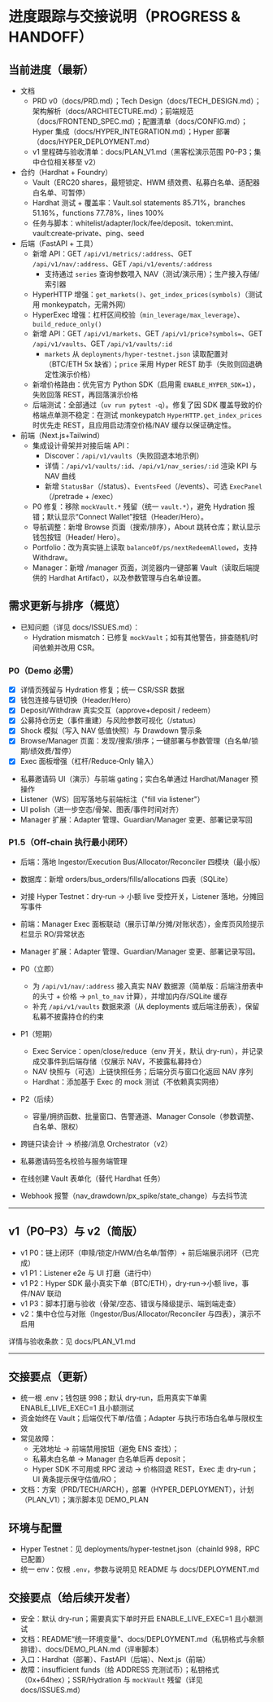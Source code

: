 # 进度跟踪与交接说明（PROGRESS & HANDOFF）

## 当前进度（最新）

- 文档
  - PRD v0（docs/PRD.md）；Tech Design（docs/TECH_DESIGN.md）；架构解析（docs/ARCHITECTURE.md）；前端规范（docs/FRONTEND_SPEC.md）；配置清单（docs/CONFIG.md）；Hyper 集成（docs/HYPER_INTEGRATION.md）；Hyper 部署（docs/HYPER_DEPLOYMENT.md）
  - v1 里程碑与验收清单：docs/PLAN_V1.md（黑客松演示范围 P0–P3；集中仓位相关移至 v2）
- 合约（Hardhat + Foundry）
  - Vault（ERC20 shares，最短锁定、HWM 绩效费、私募白名单、适配器白名单、可暂停）
  - Hardhat 测试 + 覆盖率：Vault.sol statements 85.71%，branches 51.16%，functions 77.78%，lines 100%
  - 任务与脚本：whitelist/adapter/lock/fee/deposit、token:mint、vault:create-private、ping、seed
- 后端（FastAPI + 工具）
  - 新增 API：GET `/api/v1/metrics/:address`、GET `/api/v1/nav/:address`、GET `/api/v1/events/:address`
    - 支持通过 `series` 查询参数喂入 NAV（测试/演示用）；生产接入存储/索引器
  - HyperHTTP 增强：`get_markets()`、`get_index_prices(symbols)`（测试用 monkeypatch，无需外网）
  - HyperExec 增强：杠杆区间校验（`min_leverage/max_leverage`）、`build_reduce_only()`
  - 新增 API：GET `/api/v1/markets`、GET `/api/v1/price?symbols=`、GET `/api/v1/vaults`、GET `/api/v1/vaults/:id`
    - `markets` 从 `deployments/hyper-testnet.json` 读取配置对（BTC/ETH 5x 缺省）；`price` 采用 Hyper REST 助手（失败则回退确定性演示价格）
  - 新增价格路由：优先官方 Python SDK（启用需 `ENABLE_HYPER_SDK=1`），失败回落 REST，再回落演示价格
  - 后端测试：全部通过（`uv run pytest -q`）。修复了因 SDK 覆盖导致的价格端点单测不稳定：在测试 monkeypatch `HyperHTTP.get_index_prices` 时优先走 REST，且应用启动清空价格/NAV 缓存以保证确定性。
- 前端（Next.js+Tailwind）
  - 集成设计骨架并对接后端 API：
    - Discover：`/api/v1/vaults`（失败回退本地示例）
    - 详情：`/api/v1/vaults/:id`、`/api/v1/nav_series/:id` 渲染 KPI 与 NAV 曲线
    - 新增 `StatusBar`（/status）、`EventsFeed`（/events）、可选 `ExecPanel`（/pretrade + /exec）
  - P0 修复：移除 `mockVault.*` 残留（统一 `vault.*`），避免 Hydration 报错；默认显示“Connect Wallet”按钮（Header/Hero）。
  - 导航调整：新增 Browse 页面（搜索/排序），About 跳转仓库；默认显示钱包按钮（Header/ Hero）。
  - Portfolio：改为真实链上读取 `balanceOf/ps/nextRedeemAllowed`，支持 Withdraw。
  - Manager：新增 /manager 页面，浏览器内一键部署 Vault（读取后端提供的 Hardhat Artifact），以及参数管理与白名单设置。

## 需求更新与排序（概览）

- 已知问题（详见 docs/ISSUES.md）：
  - Hydration mismatch：已修复 `mockVault`；如有其他警告，排查随机/时间依赖并改用 CSR。

### P0（Demo 必需）
- [x] 详情页残留与 Hydration 修复；统一 CSR/SSR 数据
- [x] 钱包连接与链切换（Header/Hero）
- [x] Deposit/Withdraw 真实交互（approve+deposit / redeem）
- [x] 公募持仓历史（事件重建）与风险参数可视化（/status）
- [x] Shock 模拟（写入 NAV 低值快照）与 Drawdown 警示条
- [x] Browse/Manager 页面：发现/搜索/排序；一键部署与参数管理（白名单/锁期/绩效费/暂停）
- [x] Exec 面板增强（杠杆/Reduce‑Only 输入）

- 私募邀请码 UI（演示）与前端 gating；实白名单通过 Hardhat/Manager 预操作
- Listener（WS）回写落地与前端标注（"fill via listener"）
- UI polish（进一步空态/骨架、图表/事件时间对齐）
- Manager 扩展：Adapter 管理、Guardian/Manager 变更、部署记录写回

### P1.5（Off‑chain 执行最小闭环）
- 后端：落地 Ingestor/Execution Bus/Allocator/Reconciler 四模块（最小版）
- 数据库：新增 orders/bus_orders/fills/allocations 四表（SQLite）
- 对接 Hyper Testnet：dry‑run → 小额 live 受控开关，Listener 落地，分摊回写事件
- 前端：Manager Exec 面板联动（展示订单/分摊/对账状态），金库页风险提示栏显示 RO/异常状态
 - Manager 扩展：Adapter 管理、Guardian/Manager 变更、部署记录写回。

- P0（立即）
  - 为 `/api/v1/nav/:address` 接入真实 NAV 数据源（简单版：后端注册表中的头寸 + 价格 → `pnl_to_nav` 计算），并增加内存/SQLite 缓存
  - 补充 `/api/v1/vaults` 数据来源（从 deployments 或后端注册表），保留私募不披露持仓的约束
- P1（短期）
  - Exec Service：open/close/reduce（env 开关，默认 dry-run），并记录成交事件到后端存储（仅展示 NAV，不披露私募持仓）
  - NAV 快照与（可选）上链快照任务；后端分页与窗口化返回 NAV 序列
  - Hardhat：添加基于 Exec 的 mock 测试（不依赖真实网络）
- P2（后续）
  - 容量/拥挤函数、批量窗口、告警通道、Manager Console（参数调整、白名单、限权）
 - 跨链只读会计 → 桥接/消息 Orchestrator（v2）
  - 私募邀请码签名校验与服务端管理
  - 在线创建 Vault 表单化（替代 Hardhat 任务）
  - Webhook 报警（nav_drawdown/px_spike/state_change）与去抖节流

---

## v1（P0–P3）与 v2（简版）

- v1 P0：链上闭环（申赎/锁定/HWM/白名单/暂停）+ 前后端展示闭环（已完成）
- v1 P1：Listener e2e 与 UI 打磨（进行中）
- v1 P2：Hyper SDK 最小真实下单（BTC/ETH），dry‑run→小额 live，事件/NAV 联动
- v1 P3：脚本打磨与验收（骨架/空态、错误与降级提示、端到端走查）
- v2：集中仓位与对账（Ingestor/Bus/Allocator/Reconciler 与四表），演示不启用

详情与验收条款：见 docs/PLAN_V1.md

---

## 交接要点（更新）

- 统一根 .env；钱包链 998；默认 dry‑run，启用真实下单需 ENABLE_LIVE_EXEC=1 且小额测试
- 资金始终在 Vault；后端仅代下单/估值；Adapter 与执行市场白名单与限权生效
- 常见故障：
  - 无效地址 → 前端禁用按钮（避免 ENS 查找）；
  - 私募未白名单 → Manager 白名单后再 deposit；
  - Hyper SDK 不可用或 RPC 波动 → 价格回退 REST，Exec 走 dry‑run；UI 黄条提示保守估值/RO；
- 文档：方案（PRD/TECH/ARCH），部署（HYPER_DEPLOYMENT），计划（PLAN_V1）；演示脚本见 DEMO_PLAN

## 环境与配置

- Hyper Testnet：见 deployments/hyper-testnet.json（chainId 998，RPC 已配置）
- 统一 env：仅根 `.env`，参数与说明见 README 与 docs/DEPLOYMENT.md

## 交接要点（给后续开发者）

- 安全：默认 dry-run；需要真实下单时开启 ENABLE_LIVE_EXEC=1 且小额测试
- 文档：README“统一环境变量”、docs/DEPLOYMENT.md（私钥格式与余额排错）、docs/DEMO_PLAN.md（评审脚本）
- 入口：Hardhat（部署）、FastAPI（后端）、Next.js（前端）
- 故障：insufficient funds（给 ADDRESS 充测试币）；私钥格式（0x+64hex）；SSR/Hydration 与 `mockVault` 残留（详见 docs/ISSUES.md）
